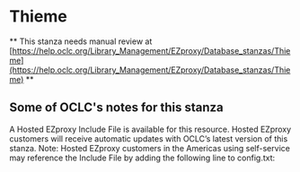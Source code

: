 # Thieme
** This stanza needs manual review at [https://help.oclc.org/Library_Management/EZproxy/Database_stanzas/Thieme](https://help.oclc.org/Library_Management/EZproxy/Database_stanzas/Thieme) **

## Some of OCLC's notes for this stanza

A Hosted EZproxy Include File is available for this resource. Hosted EZproxy customers will receive automatic updates with OCLC&rsquo;s latest version of this stanza. Note: Hosted EZproxy customers in the Americas using self-service may reference the Include File by adding the following line to config.txt:

&nbsp;
